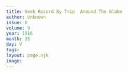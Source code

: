 ```yaml
---
title: Seek Record By Trip  Around The Globe
author: Unknown
issue: 6
volume: 9
year: 1916
month: 35
day: V
tags:
layout: page.njk
image:
---
```



